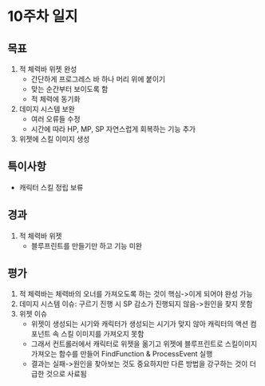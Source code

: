 # 10주차 일지

## 목표

1. 적 체력바 위젯 완성
    - 간단하게 프로그레스 바 하나 머리 위에 붙이기
    - 맞는 순간부터 보이도록 함
    - 적 체력에 동기화
2. 데미지 시스템 보완
    - 여러 오류들 수정
    - 시간에 따라 HP, MP, SP 자연스럽게 회복하는 기능 추가
3. 위젯에 스킬 이미지 생성

## 특이사항

- 캐릭터 스킬 정립 보류

## 경과

1. 적 체력바 위젯
    - 블루프린트를 만들기만 하고 기능 미완

## 평가

1. 적 체력바는 체력바의 오너를 가져오도록 하는 것이 핵심->이게 되어야 완성 가능
2. 데미지 시스템 이슈: 구르기 진행 시 SP 감소가 진행되지 않음->원인을 찾지 못함
3. 위젯 이슈
    - 위젯이 생성되는 시기와 캐릭터가 생성되는 시기가 맞지 않아 캐릭터의 액션 컴포넌트 속 스킬 이미지를 가져오지 못함
    - 그래서 컨트롤러에서 캐릭터로 위젯을 옮기고 위젯에 블루프린트로 스킬이미지 가져오는 함수를 만들어 FindFunction & ProcessEvent 실행
    - 결과는 실패->원인을 찾아보는 것도 중요하지만 다른 방법을 강구하는 것이 더 급한 것으로 사료됨
